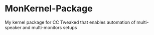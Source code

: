 # MonKernel-Package
My kernel package for CC Tweaked that enables automation of multi-speaker and multi-monitors setups
